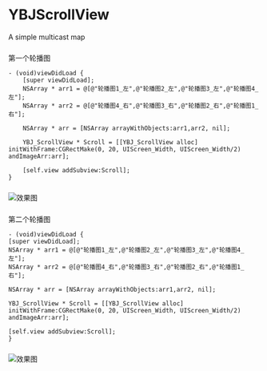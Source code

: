# YBJScrollView
A simple multicast map


###
第一个轮播图
```
- (void)viewDidLoad {
    [super viewDidLoad];
    NSArray * arr1 = @[@"轮播图1_左",@"轮播图2_左",@"轮播图3_左",@"轮播图4_左"];
    NSArray * arr2 = @[@"轮播图4_右",@"轮播图3_右",@"轮播图2_右",@"轮播图1_右"];

    NSArray * arr = [NSArray arrayWithObjects:arr1,arr2, nil];

    YBJ_ScrollView * Scroll = [[YBJ_ScrollView alloc] initWithFrame:CGRectMake(0, 20, UIScreen_Width, UIScreen_Width/2) andImageArr:arr];

    [self.view addSubview:Scroll];
}
```
###
![ 效果图 ](https://github.com/RogueYBJ/YBJScrollView/raw/master/xgt.gif)


###
第二个轮播图
```
- (void)viewDidLoad {
[super viewDidLoad];
NSArray * arr1 = @[@"轮播图1_左",@"轮播图2_左",@"轮播图3_左",@"轮播图4_左"];
NSArray * arr2 = @[@"轮播图4_右",@"轮播图3_右",@"轮播图2_右",@"轮播图1_右"];

NSArray * arr = [NSArray arrayWithObjects:arr1,arr2, nil];

YBJ_ScrollView * Scroll = [[YBJ_ScrollView alloc] initWithFrame:CGRectMake(0, 20, UIScreen_Width, UIScreen_Width/2) andImageArr:arr];

[self.view addSubview:Scroll];
}
```
###
![ 效果图 ](https://github.com/RogueYBJ/YBJScrollView/raw/master/lbt.gif)

